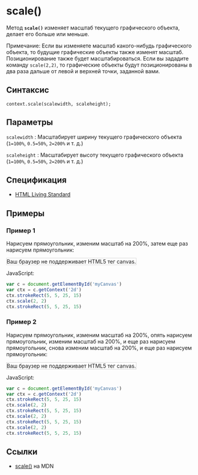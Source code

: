 # scale()

Метод **`scale()`** изменяет масштаб текущего графического объекта, делает его больше или меньше.

Примечание: Если вы изменяете масштаб какого-нибудь графического объекта, то будущие графические объекты также изменят масштаб. Позиционирование также будет масштабироваться. Если вы зададите команду `scale(2,2)`, то графические объекты будут позиционированы в два раза дальше от левой и верхней точки, заданной вами.

## Синтаксис

```
context.scale(scalewidth, scaleheight);
```

## Параметры

`scalewidth`
: Масштабирует ширину текущего графического объекта (`1=100%`, `0.5=50%`, `2=200%` и т. д.)

`scaleheight`
: Масштабирует высоту текущего графического объекта (`1=100%`, `0.5=50%`, `2=200%` и т. д.)

## Спецификация

- [HTML Living Standard](https://html.spec.whatwg.org/multipage/canvas.html#dom-context-2d-scale)

## Примеры

### Пример 1

Нарисуем прямоугольник, изменим масштаб на 200%, затем еще раз нарисуем прямоугольник:

<canvas id="myCanvas" width="300" height="150" style="border:1px solid #d3d3d3;background:#ffffff;">
Ваш браузер не поддерживает HTML5 тег canvas.
</canvas>
<script>
var c=document.getElementById("myCanvas");
var canvOK=1;
try {c.getContext("2d");}
catch (er) {canvOK=0;}
if (canvOK==1){
var ctx=c.getContext("2d");
ctx.strokeRect(5,5,25,15);
ctx.scale(2,2);
ctx.strokeRect(5,5,25,15);}
</script>

JavaScript:

```js
var c = document.getElementById('myCanvas')
var ctx = c.getContext('2d')
ctx.strokeRect(5, 5, 25, 15)
ctx.scale(2, 2)
ctx.strokeRect(5, 5, 25, 15)
```

### Пример 2

Нарисуем прямоугольник, изменим масштаб на 200%, опять нарисуем прямоугольник, изменим масштаб на 200%, и еще раз нарисуем прямоугольник, снова изменим масштаб на 200%, и еще раз нарисуем прямоугольник:

<canvas id="myCanvas2" width="300" height="170" style="border:1px solid #d3d3d3;background:#ffffff;">
Ваш браузер не поддерживает HTML5 тег canvas.
</canvas>
<script>
var c=document.getElementById("myCanvas2");
var ctx=c.getContext("2d");
ctx.strokeRect(5,5,25,15);
ctx.scale(2,2);
ctx.strokeRect(5,5,25,15);
ctx.scale(2,2);
ctx.strokeRect(5,5,25,15);
ctx.scale(2,2);
ctx.strokeRect(5,5,25,15);
</script>

JavaScript:

```js
var c = document.getElementById('myCanvas')
var ctx = c.getContext('2d')
ctx.strokeRect(5, 5, 25, 15)
ctx.scale(2, 2)
ctx.strokeRect(5, 5, 25, 15)
ctx.scale(2, 2)
ctx.strokeRect(5, 5, 25, 15)
ctx.scale(2, 2)
ctx.strokeRect(5, 5, 25, 15)
```

## Ссылки

- [scale()](https://developer.mozilla.org/en-US/docs/Web/API/CanvasRenderingContext2D/scale) на MDN
